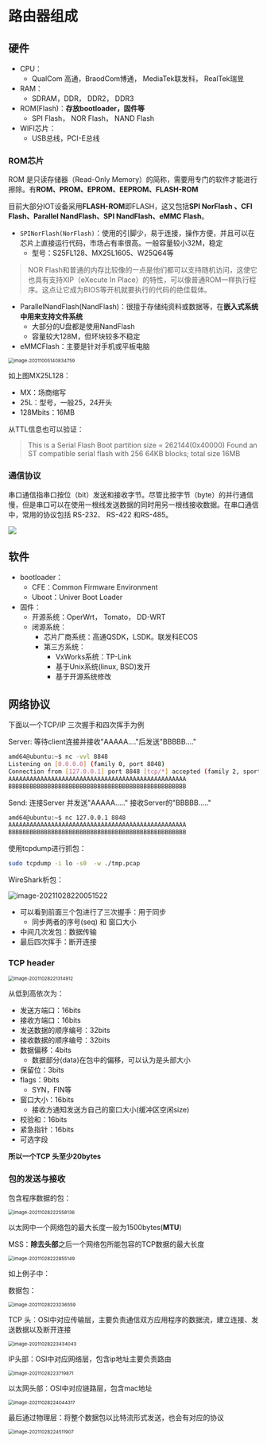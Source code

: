# 路由器组成

## 硬件

+ CPU：
  + QualCom 高通，BraodCom博通， MediaTek联发科， RealTek瑞昱
+ RAM：
  + SDRAM，DDR， DDR2， DDR3
+ ROM(Flash)：**存放bootloader，固件等**
  + SPI Flash， NOR Flash， NAND Flash
+ WIFI芯片：
  + USB总线，PCI-E总线



### ROM芯片

ROM 是只读存储器（Read-Only Memory）的简称，需要用专门的软件才能进行擦除。有**ROM、PROM、EPROM、EEPROM、FLASH-ROM**

目前大部分IOT设备采用**FLASH-ROM**即FLASH，这又包括**SPI NorFlash 、CFI Flash、Parallel NandFlash、SPI NandFlash、eMMC Flash**。

+ `SPINorFlash(NorFlash)`：使用的引脚少，易于连接，操作方便，并且可以在芯片上直接运行代码，市场占有率很高。一般容量较小32M，稳定
  + 型号：S25FL128、MX25L1605、W25Q64等

> NOR Flash和普通的内存比较像的一点是他们都可以支持随机访问，这使它也具有支持XIP（eXecute In Place）的特性，可以像普通ROM一样执行程序。这点让它成为BIOS等开机就要执行的代码的绝佳载体。

+ ParallelNandFlash(NandFlash)：很擅于存储纯资料或数据等，在**嵌入式系统中用来支持文件系统**
  + 大部分的U盘都是使用NandFlash
  + 容量较大128M，但坏块较多不稳定
+ eMMCFlash：主要是针对手机或平板电脑

<img src="rooter_basic.assets/image-20211005140834759.png" alt="image-20211005140834759" style="zoom:67%;" />

如上图MX25L128：

+ MX：场商缩写
+ 25L：型号，一般25，24开头
+ 128Mbits：16MB

从TTL信息也可以验证：

> This is a Serial Flash
> Boot partition size = 262144(0x40000)
> Found an ST compatible serial flash with 256 64KB blocks; total size 16MB



### 通信协议

串口通信指串口按位（bit）发送和接收字节。尽管比按字节（byte）的并行通信慢，但是串口可以在使用一根线发送数据的同时用另一根线接收数据。在串口通信中，常用的协议包括 RS-232、 RS-422 和RS-485。

![](rooter_basic.assets/image29.jpg)



## 软件

+ bootloader：
  + CFE：Common Firmware Environment
  + Uboot：Univer Boot Loader
+ 固件：
  + 开源系统：OperWrt， Tomato， DD-WRT
  + 闭源系统：
    + 芯片厂商系统：高通QSDK，LSDK。联发科ECOS
    + 第三方系统：
      + VxWorks系统：TP-Link
      + 基于Unix系统(linux, BSD)发开
      + 基于开源系统修改



## 网络协议

下面以一个TCP/IP 三次握手和四次挥手为例



Server: 等待client连接并接收"AAAAA...."后发送"BBBBB...."

```bash
amd64@ubuntu:~$ nc -vvl 8848
Listening on [0.0.0.0] (family 0, port 8848)
Connection from [127.0.0.1] port 8848 [tcp/*] accepted (family 2, sport 38082)
AAAAAAAAAAAAAAAAAAAAAAAAAAAAAAAAAAAAAAAAAAAAAAAAAA
BBBBBBBBBBBBBBBBBBBBBBBBBBBBBBBBBBBBBBBBBBBBBBBBBB
```



Send: 连接Server 并发送"AAAAA....." 接收Server的"BBBBB....."

```bash
amd64@ubuntu:~$ nc 127.0.0.1 8848
AAAAAAAAAAAAAAAAAAAAAAAAAAAAAAAAAAAAAAAAAAAAAAAAAA
BBBBBBBBBBBBBBBBBBBBBBBBBBBBBBBBBBBBBBBBBBBBBBBBBB
```



使用tcpdump进行抓包：

```bash
sudo tcpdump -i lo -s0  -w ./tmp.pcap
```

WireShark析包：

![image-20211028220051522](rooter_basic.assets/image-20211028220051522.png)

+ 可以看到前面三个包进行了三次握手：用于同步
  + 同步两者的序号(seq) 和 窗口大小
+ 中间几次发包：数据传输
+ 最后四次挥手：断开连接



### TCP header

<img src="rooter_basic.assets/image-20211028221314912.png" alt="image-20211028221314912" style="zoom: 67%;" />

从低到高依次为：

+ 发送方端口：16bits
+ 接收方端口：16bits
+ 发送数据的顺序编号：32bits
+ 接收数据的顺序编号：32bits
+ 数据偏移：4bits
  + 数据部分(data)在包中的偏移，可以认为是头部大小
+ 保留位：3bits
+ flags：9bits
  + SYN，FIN等
+ 窗口大小：16bits
  + 接收方通知发送方自己的窗口大小(缓冲区空闲size)
+ 校验和：16bits
+ 紧急指针：16bits
+ 可选字段

**所以一个TCP 头至少20bytes**



### 包的发送与接收

包含程序数据的包：

<img src="rooter_basic.assets/image-20211028222558136.png" alt="image-20211028222558136" style="zoom:67%;" />

以太网中一个网络包的最大长度一般为1500bytes(**MTU**)

MSS：**除去头部**之后一个网络包所能包容的TCP数据的最大长度

<img src="rooter_basic.assets/image-20211028222855149.png" alt="image-20211028222855149" style="zoom: 67%;" />

如上例子中：

数据包：

<img src="rooter_basic.assets/image-20211028223236559.png" alt="image-20211028223236559" style="zoom:67%;" />

TCP 头：OSI中对应传输层，主要负责通信双方应用程序的数据流，建立连接、发送数据以及断开连接

<img src="rooter_basic.assets/image-20211028223434043.png" alt="image-20211028223434043" style="zoom:67%;" />

IP头部：OSI中对应网络层，包含ip地址主要负责路由

<img src="rooter_basic.assets/image-20211028223719871.png" alt="image-20211028223719871" style="zoom:67%;" />



以太网头部：OSI中对应链路层，包含mac地址

<img src="rooter_basic.assets/image-20211028224044317.png" alt="image-20211028224044317" style="zoom:67%;" />



最后通过物理层：将整个数据包以比特流形式发送，也会有对应的协议

<img src="rooter_basic.assets/image-20211028224511907.png" alt="image-20211028224511907" style="zoom: 67%;" />